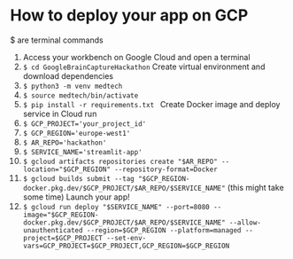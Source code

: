 # How to deploy your app on GCP
$ are terminal commands

1. Access your workbench on Google Cloud and open a terminal
2. ```$ cd GoogleBrainCaptureHackathon```
Create virtual environment and download dependencies
3. ```$ python3 -m venv medtech ```
4. ```$ source medtech/bin/activate ```
5. ```$ pip install -r requirements.txt ```
Create Docker image and deploy service in Cloud run
6. ```$ GCP_PROJECT='your_project_id'``` 
7. ```$ GCP_REGION='europe-west1'```
8. ```$ AR_REPO='hackathon'```
9. ```$ SERVICE_NAME='streamlit-app'```
10. ```$ gcloud artifacts repositories create "$AR_REPO" --location="$GCP_REGION" --repository-format=Docker```
11. ```$ gcloud builds submit --tag "$GCP_REGION-docker.pkg.dev/$GCP_PROJECT/$AR_REPO/$SERVICE_NAME"``` (this might take some time)
Launch your app!
12. ```$ gcloud run deploy "$SERVICE_NAME" --port=8080 --image="$GCP_REGION-docker.pkg.dev/$GCP_PROJECT/$AR_REPO/$SERVICE_NAME" --allow-unauthenticated --region=$GCP_REGION --platform=managed --project=$GCP_PROJECT --set-env-vars=GCP_PROJECT=$GCP_PROJECT,GCP_REGION=$GCP_REGION```




